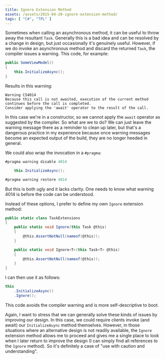 ```yaml
---
title: Ignore Extension Method
assets: /assets/2015-04-20-ignore-extension-method/
tags: [ "C#", "TPL" ]
---
```


Sometimes when calling an asynchronous method, it can be useful to throw away the resultant `Task`. Generally this is a bad idea and can be resolved by a change in design, but just occasionally it's genuinely useful. However, if we do invoke an asynchronous method and discard the returned `Task`, the compiler issues a warning. This code, for example:

```csharp
public SomeViewModel()
{
	this.InitializeAsync();
}
```

Results in this warning:

```
Warning	CS4014
Because this call is not awaited, execution of the current method continues before the call is completed.
Consider applying the 'await' operator to the result of the call.
```

In this case we're in a constructor, so we cannot apply the `await` operator as suggested by the compiler. So what are we to do? We can just leave the warning message there as a reminder to clean up later, but that's a dangerous practice in my experience because once warning messages become an expected output of the build, they are no longer heeded in general.

We could also wrap the invocation in a `#pragma`:

```csharp
#pragma warning disable 4014

    this.InitializeAsync();

#pragma warning restore 4014
```

But this is both ugly and it lacks clarity. One needs to know what warning 4014 is before the code can be understood.

Instead of these options, I prefer to define my own `Ignore` extension method:

```csharp
public static class TaskExtensions
{
    public static void Ignore(this Task @this)
    {
        @this.AssertNotNull(nameof(@this));
    }

    public static void Ignore<T>(this Task<T> @this)
    {
        @this.AssertNotNull(nameof(@this));
    }
}
```

I can then use it as follows:

```csharp
this
    .InitializeAsync()
    .Ignore();
```

This code avoids the compiler warning and is more self-descriptive to boot.

Again, I want to stress that we can generally solve these kinds of issues by improving our design. In this case, we could require clients invoke (and await) our `InitializeAsync` method themselves. However, in those situations where an alternative design is not readily available, the `Ignore` extension method allows me to proceed and gives me a single place to look when I later return to improve the design (I can simply find all references to the `Ignore` method). So it's definitely a case of "use with caution and understanding".